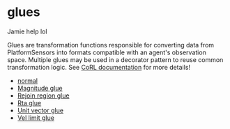 # glues

Jamie help lol

Glues are transformation functions responsible for converting data from PlatformSensors
into formats compatible with an agent's observation space. Multiple glues may
be used in a decorator pattern to reuse common transformation logic. See [CoRL
documentation](https://act3-rl.github.com/act3-ace/corl/reference/glues/__init__/) for more details!

- [normal](normal/index.md)
- [Magnitude glue](../../../reference/core/glues/magnitude_glue.md)
- [Rejoin region glue](../../../reference/core/glues/rejoin_region_glue.md)
- [Rta glue](../../../reference/core/glues/rta_glue.md)
- [Unit vector glue](../../../reference/core/glues/unit_vector_glue.md)
- [Vel limit glue](../../../reference/core/glues/vel_limit_glue.md)
